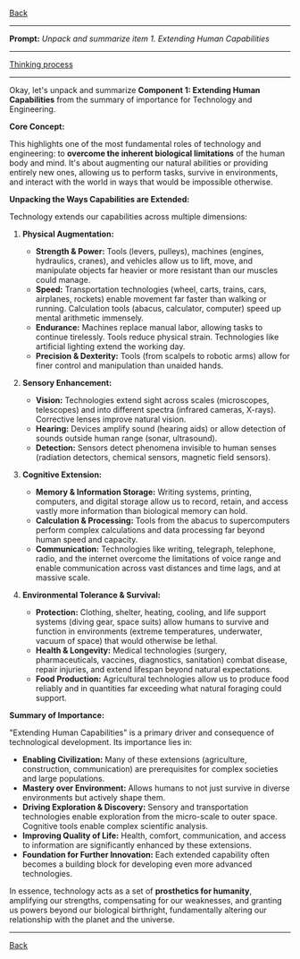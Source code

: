 [Back](../README.md)

---

**Prompt:** *Unpack and summarize item 1. Extending Human Capabilities*

---

[Thinking process](thoughts.md)

---

Okay, let's unpack and summarize **Component 1: Extending Human Capabilities** from the summary of importance for Technology and Engineering.

**Core Concept:**

This highlights one of the most fundamental roles of technology and engineering: to **overcome the inherent biological limitations** of the human body and mind. It's about augmenting our natural abilities or providing entirely new ones, allowing us to perform tasks, survive in environments, and interact with the world in ways that would be impossible otherwise.

**Unpacking the Ways Capabilities are Extended:**

Technology extends our capabilities across multiple dimensions:

1.  **Physical Augmentation:**
    *   **Strength & Power:** Tools (levers, pulleys), machines (engines, hydraulics, cranes), and vehicles allow us to lift, move, and manipulate objects far heavier or more resistant than our muscles could manage.
    *   **Speed:** Transportation technologies (wheel, carts, trains, cars, airplanes, rockets) enable movement far faster than walking or running. Calculation tools (abacus, calculator, computer) speed up mental arithmetic immensely.
    *   **Endurance:** Machines replace manual labor, allowing tasks to continue tirelessly. Tools reduce physical strain. Technologies like artificial lighting extend the working day.
    *   **Precision & Dexterity:** Tools (from scalpels to robotic arms) allow for finer control and manipulation than unaided hands.

2.  **Sensory Enhancement:**
    *   **Vision:** Technologies extend sight across scales (microscopes, telescopes) and into different spectra (infrared cameras, X-rays). Corrective lenses improve natural vision.
    *   **Hearing:** Devices amplify sound (hearing aids) or allow detection of sounds outside human range (sonar, ultrasound).
    *   **Detection:** Sensors detect phenomena invisible to human senses (radiation detectors, chemical sensors, magnetic field sensors).

3.  **Cognitive Extension:**
    *   **Memory & Information Storage:** Writing systems, printing, computers, and digital storage allow us to record, retain, and access vastly more information than biological memory can hold.
    *   **Calculation & Processing:** Tools from the abacus to supercomputers perform complex calculations and data processing far beyond human speed and capacity.
    *   **Communication:** Technologies like writing, telegraph, telephone, radio, and the internet overcome the limitations of voice range and enable communication across vast distances and time lags, and at massive scale.

4.  **Environmental Tolerance & Survival:**
    *   **Protection:** Clothing, shelter, heating, cooling, and life support systems (diving gear, space suits) allow humans to survive and function in environments (extreme temperatures, underwater, vacuum of space) that would otherwise be lethal.
    *   **Health & Longevity:** Medical technologies (surgery, pharmaceuticals, vaccines, diagnostics, sanitation) combat disease, repair injuries, and extend lifespan beyond natural expectations.
    *   **Food Production:** Agricultural technologies allow us to produce food reliably and in quantities far exceeding what natural foraging could support.

**Summary of Importance:**

"Extending Human Capabilities" is a primary driver and consequence of technological development. Its importance lies in:

*   **Enabling Civilization:** Many of these extensions (agriculture, construction, communication) are prerequisites for complex societies and large populations.
*   **Mastery over Environment:** Allows humans to not just survive in diverse environments but actively shape them.
*   **Driving Exploration & Discovery:** Sensory and transportation technologies enable exploration from the micro-scale to outer space. Cognitive tools enable complex scientific analysis.
*   **Improving Quality of Life:** Health, comfort, communication, and access to information are significantly enhanced by these extensions.
*   **Foundation for Further Innovation:** Each extended capability often becomes a building block for developing even more advanced technologies.

In essence, technology acts as a set of **prosthetics for humanity**, amplifying our strengths, compensating for our weaknesses, and granting us powers beyond our biological birthright, fundamentally altering our relationship with the planet and the universe.

---

[Back](../README.md)
